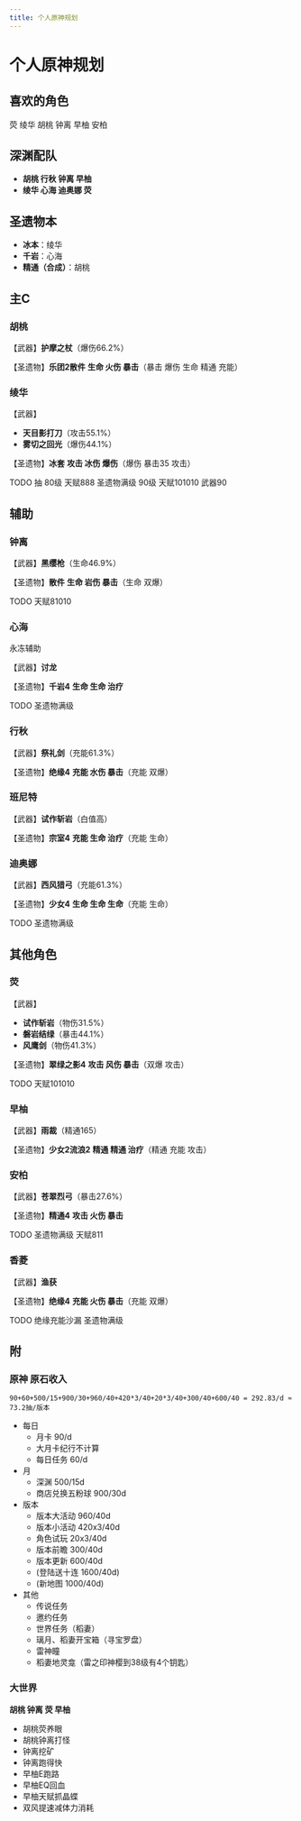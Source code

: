 ```yaml
---
title: 个人原神规划
---
```


# 个人原神规划

## 喜欢的角色

荧 绫华 胡桃 钟离 早柚 安柏

## 深渊配队

- **胡桃 行秋 钟离 早柚**
- **绫华 心海 迪奥娜 荧**

## 圣遗物本

- **冰本**：绫华
- **千岩**：心海
- **精通（合成）**：胡桃

## 主C

### 胡桃

【武器】**护摩之杖**（爆伤66.2%）

【圣遗物】**乐团2散件** **生命 火伤 暴击**（暴击 爆伤 生命 精通 充能）

### 绫华

【武器】

- **天目影打刀**（攻击55.1%）
- **雾切之回光**（爆伤44.1%）

【圣遗物】**冰套** **攻击 冰伤 爆伤**（爆伤 暴击35 攻击）

TODO 抽 80级 天赋888 圣遗物满级 90级 天赋101010 武器90

## 辅助

### 钟离

【武器】**黑缨枪**（生命46.9%）

【圣遗物】**散件** **生命 岩伤 暴击**（生命 双爆）

TODO 天赋81010

### 心海

永冻辅助

【武器】**讨龙**

【圣遗物】**千岩4** **生命 生命 治疗**

TODO 圣遗物满级

### 行秋

【武器】**祭礼剑**（充能61.3%）

【圣遗物】**绝缘4** **充能 水伤 暴击**（充能 双爆）

### 班尼特

【武器】**试作斩岩**（白值高）

【圣遗物】**宗室4** **充能 生命 治疗**（充能 生命）

### 迪奥娜

【武器】**西风猎弓**（充能61.3%）

【圣遗物】**少女4** **生命 生命 生命**（充能 生命）

TODO 圣遗物满级

## 其他角色

### 荧

【武器】

- **试作斩岩**（物伤31.5%）
- **磐岩结绿**（暴击44.1%）
- **风鹰剑**（物伤41.3%）

【圣遗物】**翠绿之影4** **攻击 风伤 暴击**（双爆 攻击）

TODO 天赋101010

### 早柚

【武器】**雨裁**（精通165）

【圣遗物】**少女2流浪2** **精通 精通 治疗**（精通 充能 攻击） 

### 安柏

【武器】**苍翠烈弓**（暴击27.6%）

【圣遗物】**精通4** **攻击 火伤 暴击**

TODO 圣遗物满级 天赋811

### 香菱

【武器】**渔获**

【圣遗物】**绝缘4** **充能 火伤 暴击**（充能 双爆）

TODO 绝缘充能沙漏 圣遗物满级

## 附

### 原神 原石收入

`90+60+500/15+900/30+960/40+420*3/40+20*3/40+300/40+600/40 = 292.83/d ≈ 73.2抽/版本`

- 每日
    - 月卡 90/d
    - 大月卡纪行不计算
    - 每日任务 60/d
- 月
    - 深渊 500/15d
    - 商店兑换五粉球 900/30d
- 版本
    - 版本大活动 960/40d
    - 版本小活动 420x3/40d
    - 角色试玩 20x3/40d
    - 版本前瞻 300/40d
    - 版本更新 600/40d
    - (登陆送十连 1600/40d)
    - (新地图 1000/40d)
- 其他
    - 传说任务
    - 邀约任务
    - 世界任务（稻妻）
    - 璃月、稻妻开宝箱（寻宝罗盘）
    - 雷神瞳
    - 稻妻地灵龛（雷之印神樱到38级有4个钥匙）

### 大世界

**胡桃 钟离 荧 早柚**

- 胡桃荧养眼
- 胡桃钟离打怪
- 钟离挖矿
- 钟离跑得快
- 早柚E跑路
- 早柚EQ回血
- 早柚天赋抓晶蝶
- 双风提速减体力消耗
